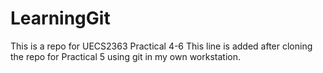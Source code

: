 # LearningGit
This is a repo for UECS2363 Practical 4-6
This line is added after cloning the repo for Practical 5
using git in my own workstation.
